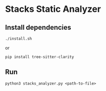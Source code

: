 # Stacks Static Analyzer

## Install dependencies

```shell
./install.sh
```

or 

```shell
pip install tree-sitter-clarity
```

## Run

```shell
python3 stacks_analyzer.py <path-to-file>
```
